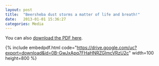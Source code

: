 ```yaml
---
layout: post
title:  "Beersheba dust storms a matter of life and breath!"
date:   2013-01-01 15:36:27
categories: Media
---
```

You can also [download the PDF here](http://vsevkayf.github.io/NEHSI/docs/BeershebaDustStorms.pdf).

{% include embedpdf.html code="https://drive.google.com/uc?export=download&id=0B-GwJxApq7FHaHNRZGlmcVRzU2c" width=100 height=800 %}
